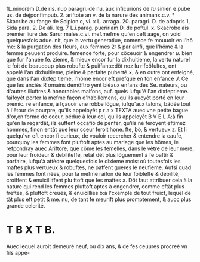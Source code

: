 fL.minorem D.de ris. nup paragri.ide nu, aux inficurions de $t u$ sinien e.pube us. de dejponfimpub. 2. ariftote an v. de la narure des animanx.c.v. * Skacr.be au fange de Scipion c, vi. x L. arraga. 20. paragri. D. de adopris 1, Sida para. 2. De ali. leg. 7 L.i.parag. pueririam.D. de poftul.
x. Skacrobe ais premier liure des Sarur males.c.vi.
mef.mefme qu'en ceft aage, on void quelquesfois adue. nit, que la vertu generatiue, comence fe mouuoir en l'hô me: \& la purgation des fleurs, aux femmes 2: \& par ainfi, que l'höme \& la femme peuuent produire. femence forte, pour cöceuoir \& engendrer $u$. bien que fur l'anuée fe. zieme, \& mieux encor fur la dixhuitieme, la vertu naturel le foit de beaucoup plus robufte \& puiffante:döt noz lu rifcöfultes, ont appelé l'an dixhuitieme, pleine \& parfaite puberté $\times$, \& en outre ont enfeigné, que dans l'an dixfep tieme, l'höme encor eft prefque en fon enfance $J$. Ce que les anciés R omains demöftro yent biéaux enfans des Se. nateurs, ou d'autres illuftres \& honorables maifons, auf. quels iufqu'ê l'an dixfeptieme. faifoyêt porter la mefme façon d'habillemens, qu'ils auoyêt porté en leur premic. re enfance, à fçauoir vne robbe lögue, iufqu'aux talons, bädée tout à l'êtour de pourpre, qu'ils appeloyêt p r a x TEXTA auec vne petite bague d'or,en forme de cceur, péduc à leur col, qu'ils appeloyêt B V E L A:à fin qu'en la regardât, ilz euffent occafió de penfer, qu'ils ne feroyent eftimez hommes, finon entât que leur cceur feroit hone. fte, bö, \& vertueux z. Et li quelqu'vn eft encor fi curieux, de vouloir recercher \& entendre la caufe, pourquoy les femmes font pluftoft aptes au mariage que les hömes, ie refpondray auec Ariftore, que cöme les femelles, dans le vêtre de leur mere, pour leur froideur \& debiliteffe, retat dêt plus lóguement à fe baftir \& parfaire, iufqu'à attèdre quelquesfois le dixieme mois: où toutesfois les maftes plus vertueux \& robuftes, ne paffent gueres le neufieme. Aufsi quäd les femmes font nées, pour la mefme raifon de leur foibleffe \& debilité, croiffent \& enuicilliffent plu ftoft que les maftes a. Döt faut attribuer cela à la nature qui rend les femmes pluftoft aptes à engendrer, comme eftät plus freftes, \& pluftoft creuës, \& enuicillies b:à l'cxemple de tout fruict, lequel de tât plus eft petit \& me. nu, de tant fe meurift plus promptement, \& aucc plus grande celerité.

# T B X T B. 

Auec lequel auroit demeuré neuf, ou dix ans, \& de fes ceuures procreé vn fils appé-